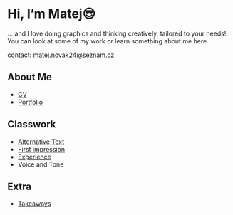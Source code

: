 # Hi, I’m Matej😎

… and I love doing graphics and thinking creatively, tailored to your needs! You can look at some of my work or learn something about me here.

contact: matej.novak24@seznam.cz

## About Me

- [CV](001-CV/Novak_resume.pdf)
- [Portfolio](002-portfolio/MatejNovak_portfolio.pdf)

## Classwork

- [Alternative Text](01-alternative-text)
- [First impression](02-first-impression)
- [Experience](03-experience)
- Voice and Tone

## Extra

- [Takeaways](takeaways)
